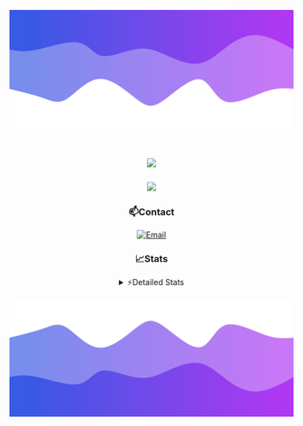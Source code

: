 ![Header](./header.png)
<div align="center">

<h1 align="center">
  <a href="https://git.io/typing-svg">
    <img src="https://readme-typing-svg.herokuapp.com/?lines=Hello,+There!+👋;This+is+chicho.;CEO+on+Hely+Development....;&center=true&size=25">
  </a>
</h1>
  
<p align="center">
  <img src="https://lanyard.cnrad.dev/api/852683595378196480" />
</p>

### 📫Contact
  [![Email](https://img.shields.io/badge/Email-gastondalla@gmail.com-04619f?style=for-the-badge&logo=gmail&logoColor=white)](mailto:gastondalla@gmail.com)
</br>  
### 📈Stats
<details>
    <summary> ⚡Detailed Stats</summary>
    <br/>

<!--START_SECTION:waka-->
![Code Time](http://img.shields.io/badge/Code%20Time-226%20hrs%2023%20mins-blue)

![Profile Views](http://img.shields.io/badge/Profile%20Views-2-blue)

**🐱 My GitHub Data** 

> 📦 39.6 kB Used in GitHub's Storage 
 > 
> 🏆 15 Contributions in the Year 2023
 > 
> 🚫 Not Opted to Hire
 > 
> 📜 7 Public Repositories 
 > 
> 🔑 9 Private Repositories 
 > 
**I'm a Night 🦉** 

```text
🌞 Morning                13 commits          ██░░░░░░░░░░░░░░░░░░░░░░░   06.53 % 
🌆 Daytime                25 commits          ███░░░░░░░░░░░░░░░░░░░░░░   12.56 % 
🌃 Evening                100 commits         █████████████░░░░░░░░░░░░   50.25 % 
🌙 Night                  61 commits          ████████░░░░░░░░░░░░░░░░░   30.65 % 
```
📅 **I'm Most Productive on Wednesday** 

```text
Monday                   12 commits          ██░░░░░░░░░░░░░░░░░░░░░░░   06.03 % 
Tuesday                  36 commits          █████░░░░░░░░░░░░░░░░░░░░   18.09 % 
Wednesday                42 commits          █████░░░░░░░░░░░░░░░░░░░░   21.11 % 
Thursday                 22 commits          ███░░░░░░░░░░░░░░░░░░░░░░   11.06 % 
Friday                   29 commits          ████░░░░░░░░░░░░░░░░░░░░░   14.57 % 
Saturday                 23 commits          ███░░░░░░░░░░░░░░░░░░░░░░   11.56 % 
Sunday                   35 commits          ████░░░░░░░░░░░░░░░░░░░░░   17.59 % 
```


📊 **This Week I Spent My Time On** 

```text
🕑︎ Time Zone: America/Argentina/Buenos_Aires

💬 Programming Languages: 
HTML                     9 hrs 20 mins       ███████████████░░░░░░░░░░   59.27 % 
Python                   6 hrs 2 mins        ██████████░░░░░░░░░░░░░░░   38.34 % 
SCSS                     11 mins             ░░░░░░░░░░░░░░░░░░░░░░░░░   01.19 % 
CSS                      10 mins             ░░░░░░░░░░░░░░░░░░░░░░░░░   01.11 % 
Bash                     0 secs              ░░░░░░░░░░░░░░░░░░░░░░░░░   00.07 % 

🔥 Editors: 
VS Code                  15 hrs 45 mins      █████████████████████████   100.00 % 

🐱‍💻 Projects: 
Unknown Project          9 hrs 31 mins       ███████████████░░░░░░░░░░   60.44 % 
Coder                    4 hrs 9 mins        ███████░░░░░░░░░░░░░░░░░░   26.39 % 
ocean-backend            1 hr 36 mins        ███░░░░░░░░░░░░░░░░░░░░░░   10.16 % 
pagina-1                 28 mins             █░░░░░░░░░░░░░░░░░░░░░░░░   03.01 % 

💻 Operating System: 
Windows                  15 hrs 45 mins      █████████████████████████   100.00 % 
```

**I Mostly Code in JavaScript** 

```text
JavaScript               8 repos             █████████░░░░░░░░░░░░░░░░   36.36 % 
CSS                      3 repos             ███░░░░░░░░░░░░░░░░░░░░░░   13.64 % 
HTML                     2 repos             ██░░░░░░░░░░░░░░░░░░░░░░░   09.09 % 
C#                       2 repos             ██░░░░░░░░░░░░░░░░░░░░░░░   09.09 % 
Batchfile                1 repo              █░░░░░░░░░░░░░░░░░░░░░░░░   04.55 % 
```




 Last Updated on 17/07/2023 18:17:00 UTC
<!--END_SECTION:waka-->
</details>

![Footer](./footer.png)
